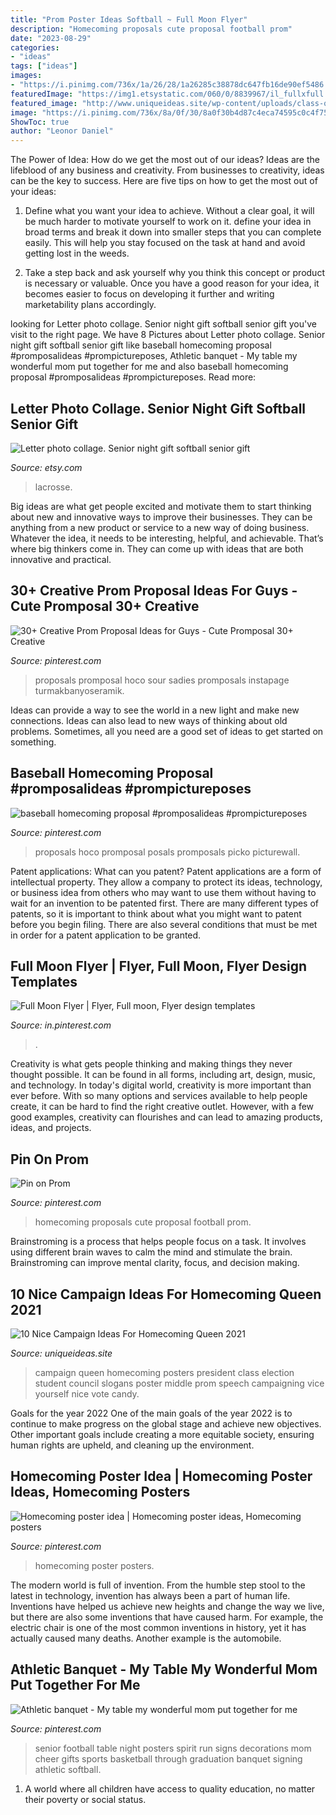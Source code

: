 ```yaml
---
title: "Prom Poster Ideas Softball ~ Full Moon Flyer"
description: "Homecoming proposals cute proposal football prom"
date: "2023-08-29"
categories:
- "ideas"
tags: ["ideas"]
images:
- "https://i.pinimg.com/736x/1a/26/28/1a26285c38878dc647fb16de90ef5486.jpg"
featuredImage: "https://img1.etsystatic.com/060/0/8839967/il_fullxfull.747353471_fngi.jpg"
featured_image: "http://www.uniqueideas.site/wp-content/uploads/class-queen-campaign-do-it-yourself.jpg"
image: "https://i.pinimg.com/736x/8a/0f/30/8a0f30b4d87c4eca74595c0c4f75140a.jpg"
ShowToc: true
author: "Leonor Daniel"
---
```



The Power of Idea: How do we get the most out of our ideas?
Ideas are the lifeblood of any business and creativity. From businesses to creativity, ideas can be the key to success. Here are five tips on how to get the most out of your ideas:
1. Define what you want your idea to achieve. Without a clear goal, it will be much harder to motivate yourself to work on it. define your idea in broad terms and break it down into smaller steps that you can complete easily. This will help you stay focused on the task at hand and avoid getting lost in the weeds.

2. Take a step back and ask yourself why you think this concept or product is necessary or valuable. Once you have a good reason for your idea, it becomes easier to focus on developing it further and writing marketability plans accordingly.

	

		
looking for Letter photo collage. Senior night gift softball senior gift you've visit to the right page. We have 8 Pictures about Letter photo collage. Senior night gift softball senior gift like baseball homecoming proposal #promposalideas #prompictureposes, Athletic banquet - My table my wonderful mom put together for me and also baseball homecoming proposal #promposalideas #prompictureposes. Read more:
		
    
## Letter Photo Collage. Senior Night Gift Softball Senior Gift

<img loading=lazy src="https://img1.etsystatic.com/060/0/8839967/il_fullxfull.747353471_fngi.jpg" onerror="this.onerror=null;this.src='https://tse1.mm.bing.net/th?id=OIP.RiFY9lg9BrTEXVBBDHj6qAHaJ6&amp;pid=15.1';" alt="Letter photo collage. Senior night gift softball senior gift">

_Source: etsy.com_

>lacrosse. 

	

Big ideas are what get people excited and motivate them to start thinking about new and innovative ways to improve their businesses. They can be anything from a new product or service to a new way of doing business. Whatever the idea, it needs to be interesting, helpful, and achievable. That’s where big thinkers come in. They can come up with ideas that are both innovative and practical.

    
## 30+ Creative Prom Proposal Ideas For Guys - Cute Promposal 30+ Creative

<img loading=lazy src="https://i.pinimg.com/736x/8a/0f/30/8a0f30b4d87c4eca74595c0c4f75140a.jpg" onerror="this.onerror=null;this.src='https://tse3.mm.bing.net/th?id=OIP.5wf_hF4bM6nRxmWUZnHKrQHaJ3&amp;pid=15.1';" alt="30+ Creative Prom Proposal Ideas for Guys - Cute Promposal 30+ Creative">

_Source: pinterest.com_

>proposals promposal hoco sour sadies promposals instapage turmakbanyoseramik. 

	

Ideas can provide a way to see the world in a new light and make new connections. Ideas can also lead to new ways of thinking about old problems. Sometimes, all you need are a good set of ideas to get started on something.

    
## Baseball Homecoming Proposal #promposalideas #prompictureposes

<img loading=lazy src="https://i.pinimg.com/736x/1a/26/28/1a26285c38878dc647fb16de90ef5486.jpg" onerror="this.onerror=null;this.src='https://tse1.mm.bing.net/th?id=OIP.ZlX5pqycCymwhWX1p6bkdQHaJ3&amp;pid=15.1';" alt="baseball homecoming proposal #promposalideas #prompictureposes">

_Source: pinterest.com_

>proposals hoco promposal posals promposals picko picturewall. 

	

Patent applications: What can you patent?
Patent applications are a form of intellectual property. They allow a company to protect its ideas, technology, or business idea from others who may want to use them without having to wait for an invention to be patented first. There are many different types of patents, so it is important to think about what you might want to patent before you begin filing. There are also several conditions that must be met in order for a patent application to be granted.

    
## Full Moon Flyer | Flyer, Full Moon, Flyer Design Templates

<img loading=lazy src="https://i.pinimg.com/736x/f0/06/6a/f0066a1d328b0822c6fc0bf5a77bb466.jpg" onerror="this.onerror=null;this.src='https://tse1.mm.bing.net/th?id=OIP.YDJ7yOpst3rtqG7LgzuSqwHaK4&amp;pid=15.1';" alt="Full Moon Flyer | Flyer, Full moon, Flyer design templates">

_Source: in.pinterest.com_

>. 

	

Creativity is what gets people thinking and making things they never thought possible. It can be found in all forms, including art, design, music, and technology. In today's digital world, creativity is more important than ever before. With so many options and services available to help people create, it can be hard to find the right creative outlet. However, with a few good examples, creativity can flourishes and can lead to amazing products, ideas, and projects.

    
## Pin On Prom ️ ️

<img loading=lazy src="https://i.pinimg.com/736x/31/84/f5/3184f5f088a54cefca2e2092b2453ca1.jpg" onerror="this.onerror=null;this.src='https://tse1.mm.bing.net/th?id=OIP.ONlpvPDU9g0gclEG1AEpWgHaNK&amp;pid=15.1';" alt="Pin on Prom ️ ️">

_Source: pinterest.com_

>homecoming proposals cute proposal football prom. 

	

Brainstroming is a process that helps people focus on a task. It involves using different brain waves to calm the mind and stimulate the brain. Brainstroming can improve mental clarity, focus, and decision making.

    
## 10 Nice Campaign Ideas For Homecoming Queen 2021

<img loading=lazy src="http://www.uniqueideas.site/wp-content/uploads/class-queen-campaign-do-it-yourself.jpg" onerror="this.onerror=null;this.src='https://tse2.mm.bing.net/th?id=OIP.nZTMhjtjUq9HAy72bGMDUAHaNL&amp;pid=15.1';" alt="10 Nice Campaign Ideas For Homecoming Queen 2021">

_Source: uniqueideas.site_

>campaign queen homecoming posters president class election student council slogans poster middle prom speech campaigning vice yourself nice vote candy. 

	

Goals for the year 2022
One of the main goals of the year 2022 is to continue to make progress on the global stage and achieve new objectives. Other important goals include creating a more equitable society, ensuring human rights are upheld, and cleaning up the environment.

    
## Homecoming Poster Idea | Homecoming Poster Ideas, Homecoming Posters

<img loading=lazy src="https://i.pinimg.com/736x/74/e7/ee/74e7eed5798ed4196ab7e459fb97caa2.jpg" onerror="this.onerror=null;this.src='https://tse3.mm.bing.net/th?id=OIP.ByaEfcvCS2oWE65m564lRAHaJ3&amp;pid=15.1';" alt="Homecoming poster idea | Homecoming poster ideas, Homecoming posters">

_Source: pinterest.com_

>homecoming poster posters. 

	

The modern world is full of invention. From the humble step stool to the latest in technology, invention has always been a part of human life. Inventions have helped us achieve new heights and change the way we live, but there are also some inventions that have caused harm. For example, the electric chair is one of the most common inventions in history, yet it has actually caused many deaths. Another example is the automobile.

    
## Athletic Banquet - My Table My Wonderful Mom Put Together For Me

<img loading=lazy src="https://i.pinimg.com/736x/00/d1/db/00d1db17f3e7b8599cef43214b9c1cc5.jpg" onerror="this.onerror=null;this.src='https://tse4.mm.bing.net/th?id=OIP.TDMLd8svJJ2I1F85FDpKRwHaJ3&amp;pid=15.1';" alt="Athletic banquet - My table my wonderful mom put together for me">

_Source: pinterest.com_

>senior football table night posters spirit run signs decorations mom cheer gifts sports basketball through graduation banquet signing athletic softball. 

	

1. A world where all children have access to quality education, no matter their poverty or social status. 

